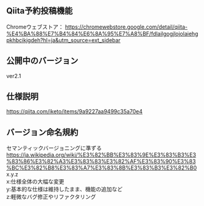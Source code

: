 ## Qiita予約投稿機能
Chromeウェブストア：
https://chromewebstore.google.com/detail/qiita-%E4%BA%88%E7%B4%84%E6%8A%95%E7%A8%BF/fdlailgogjlojolaiehgpkhbcikjgdeh?hl=ja&utm_source=ext_sidebar

## 公開中のバージョン
ver2.1

## 仕様説明
https://qiita.com/iketo/items/9a9227aa9499c35a70e4

## バージョン命名規約
セマンティックバージョニングに準ずる<br>
https://ja.wikipedia.org/wiki/%E3%82%BB%E3%83%9E%E3%83%B3%E3%83%86%E3%82%A3%E3%83%83%E3%82%AF%E3%83%90%E3%83%BC%E3%82%B8%E3%83%A7%E3%83%8B%E3%83%B3%E3%82%B0<br>
x.y.z<br>
x:仕様全体の大幅な変更<br>
y:基本的な仕様は維持したまま、機能の追加など<br>
z:軽微なバグ修正やリファクタリング<br>

